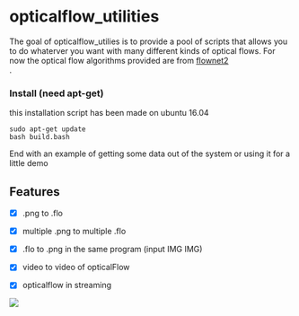 opticalflow_utilities
======================
The goal of opticalflow_utilies is to provide a pool of scripts that allows you to do whaterver you want with many different 
kinds of optical flows. For now the optical flow algorithms provided are from <a href="https://github.com/lmb-freiburg/flownet2" target="_blank">flownet2</a><br>.


### Install (need apt-get)

this installation script has been made on ubuntu 16.04

```
sudo apt-get update
bash build.bash
```

End with an example of getting some data out of the system or using it for a little demo


## Features

- [x] .png to .flo
- [x] multiple .png to multiple .flo
- [x] .flo to .png in the same program (input IMG IMG)
- [x] video to video of opticalFlow
- [x] opticalflow in streaming


![](https://github.com/Cjdcoy/opticalflow_utilities/blob/master/documents/SD2.gif)
